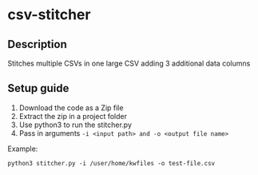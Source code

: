# csv-stitcher

## Description

Stitches multiple CSVs in one large CSV adding 3 additional data columns

## Setup guide

1. Download the code as a Zip file
2. Extract the zip in a project folder
3. Use python3 to run the stitcher.py
4. Pass in arguments `-i <input path> and -o <output file name>`

Example: 

```
python3 stitcher.py -i /user/home/kwfiles -o test-file.csv
```

